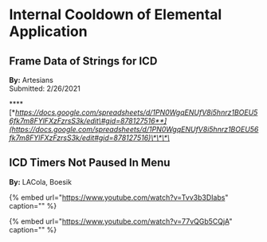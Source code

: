 # Internal Cooldown of Elemental Application

## **Frame Data of Strings for ICD**

**By:** Artesians  
Submitted: 2/26/2021

\*\*\*\*[**https://docs.google.com/spreadsheets/d/1PN0WgqENUfV8i5hnrz1BOEU56fk7m8FYlFXzFzrsS3k/edit\#gid=878127516**](https://docs.google.com/spreadsheets/d/1PN0WgqENUfV8i5hnrz1BOEU56fk7m8FYlFXzFzrsS3k/edit#gid=878127516)\*\*\*\*

## ICD Timers Not Paused In Menu

**By:** LACola, Boesik

{% embed url="https://www.youtube.com/watch?v=Tvv3b3DIabs" caption="" %}

{% embed url="https://www.youtube.com/watch?v=77vQGb5CQjA" caption="" %}

